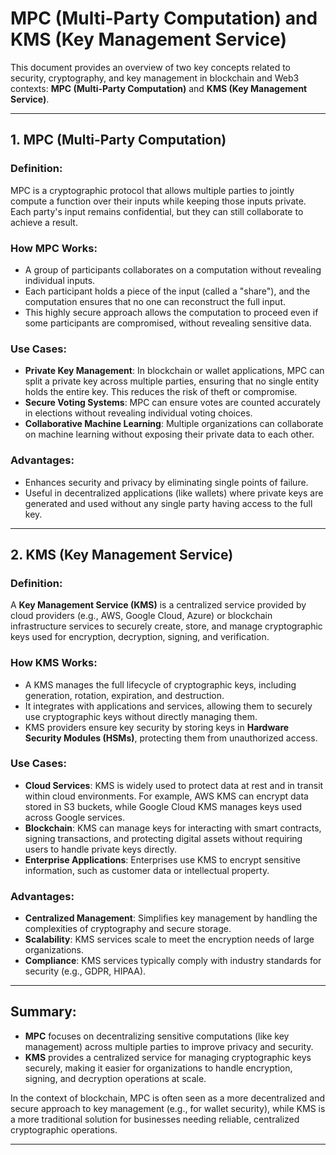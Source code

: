 # MPC (Multi-Party Computation) and KMS (Key Management Service)

This document provides an overview of two key concepts related to security, cryptography, and key management in blockchain and Web3 contexts: **MPC (Multi-Party Computation)** and **KMS (Key Management Service)**.

---

## 1. MPC (Multi-Party Computation)

### Definition:
MPC is a cryptographic protocol that allows multiple parties to jointly compute a function over their inputs while keeping those inputs private. Each party's input remains confidential, but they can still collaborate to achieve a result.

### How MPC Works:
- A group of participants collaborates on a computation without revealing individual inputs.
- Each participant holds a piece of the input (called a "share"), and the computation ensures that no one can reconstruct the full input.
- This highly secure approach allows the computation to proceed even if some participants are compromised, without revealing sensitive data.

### Use Cases:
- **Private Key Management**: In blockchain or wallet applications, MPC can split a private key across multiple parties, ensuring that no single entity holds the entire key. This reduces the risk of theft or compromise.
- **Secure Voting Systems**: MPC can ensure votes are counted accurately in elections without revealing individual voting choices.
- **Collaborative Machine Learning**: Multiple organizations can collaborate on machine learning without exposing their private data to each other.

### Advantages:
- Enhances security and privacy by eliminating single points of failure.
- Useful in decentralized applications (like wallets) where private keys are generated and used without any single party having access to the full key.

---

## 2. KMS (Key Management Service)

### Definition:
A **Key Management Service (KMS)** is a centralized service provided by cloud providers (e.g., AWS, Google Cloud, Azure) or blockchain infrastructure services to securely create, store, and manage cryptographic keys used for encryption, decryption, signing, and verification.

### How KMS Works:
- A KMS manages the full lifecycle of cryptographic keys, including generation, rotation, expiration, and destruction.
- It integrates with applications and services, allowing them to securely use cryptographic keys without directly managing them.
- KMS providers ensure key security by storing keys in **Hardware Security Modules (HSMs)**, protecting them from unauthorized access.

### Use Cases:
- **Cloud Services**: KMS is widely used to protect data at rest and in transit within cloud environments. For example, AWS KMS can encrypt data stored in S3 buckets, while Google Cloud KMS manages keys used across Google services.
- **Blockchain**: KMS can manage keys for interacting with smart contracts, signing transactions, and protecting digital assets without requiring users to handle private keys directly.
- **Enterprise Applications**: Enterprises use KMS to encrypt sensitive information, such as customer data or intellectual property.

### Advantages:
- **Centralized Management**: Simplifies key management by handling the complexities of cryptography and secure storage.
- **Scalability**: KMS services scale to meet the encryption needs of large organizations.
- **Compliance**: KMS services typically comply with industry standards for security (e.g., GDPR, HIPAA).

---

## Summary:

- **MPC** focuses on decentralizing sensitive computations (like key management) across multiple parties to improve privacy and security.
- **KMS** provides a centralized service for managing cryptographic keys securely, making it easier for organizations to handle encryption, signing, and decryption operations at scale.

In the context of blockchain, MPC is often seen as a more decentralized and secure approach to key management (e.g., for wallet security), while KMS is a more traditional solution for businesses needing reliable, centralized cryptographic operations.

---

